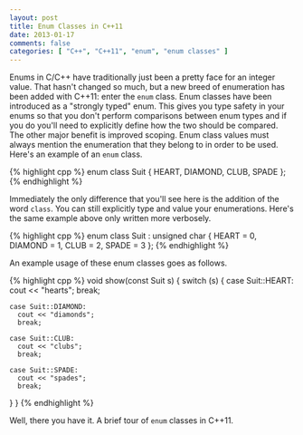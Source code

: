 ```yaml
---
layout: post
title: Enum Classes in C++11
date: 2013-01-17
comments: false
categories: [ "C++", "C++11", "enum", "enum classes" ]
---
```


Enums in C/C++ have traditionally just been a pretty face for an integer value. That hasn't changed so much, but a new breed of enumeration has been added with C++11: enter the `enum` class. Enum classes have been introduced as a "strongly typed" enum. This gives you type safety in your enums so that you don't perform comparisons between enum types and if you do you'll need to explicitly define how the two should be compared. The other major benefit is improved scoping. Enum class values must always mention the enumeration that they belong to in order to be used. Here's an example of an `enum` class.

{% highlight cpp %}
enum class Suit { HEART, DIAMOND, CLUB, SPADE };
{% endhighlight %}

Immediately the only difference that you'll see here is the addition of the word `class`. You can still explicitly type and value your enumerations. Here's the same example above only written more verbosely.

{% highlight cpp %}
enum class Suit : unsigned char {
  HEART = 0, DIAMOND = 1, CLUB = 2, SPADE = 3
};
{% endhighlight %}

An example usage of these enum classes goes as follows.

{% highlight cpp %}
void show(const Suit s) {
  switch (s) {
    case Suit::HEART:
      cout << "hearts";
      break;

    case Suit::DIAMOND:
      cout << "diamonds";
      break;

    case Suit::CLUB:
      cout << "clubs";
      break;

    case Suit::SPADE:
      cout << "spades";
      break;
  }
}
{% endhighlight %} 

Well, there you have it. A brief tour of `enum` classes in C++11.